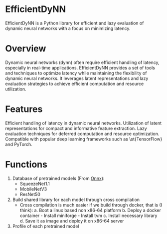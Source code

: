 # EfficientDyNN
EfficientDyNN is a Python library for efficient and lazy evaluation of dynamic neural networks with a focus on minimizing latency.

# Overview
Dynamic neural networks (dynn) often require efficient handling of latency, especially in real-time applications. EfficientDyNN provides a set of tools and techniques to optimize latency while maintaining the flexibility of dynamic neural networks. It leverages latent representations and lazy evaluation strategies to achieve efficient computation and resource utilization.

# Features
Efficient handling of latency in dynamic neural networks.
Utilization of latent representations for compact and informative feature extraction.
Lazy evaluation techniques for deferred computation and resource optimization.
Compatible with popular deep learning frameworks such as \st{TensorFlow} and PyTorch.

# Functions
1. Database of pretrained models (From [Onnx](https://github.com/onnx)):
    - SqueezeNet1.1
    - MobileNetV3
    - ResNet50
2. Build shared library for each model through cross compilation
    - Cross compilation is much easier if we build through docker, that is (I think):
        a. Boot a linux based non x86-64 platform
        b. Deploy a docker container
            - Install miniforge
            - Install tvm
        c. Install necessary library
        d. Save it as image and deploy it on x86-64 server
3. Profile of each pretrained model